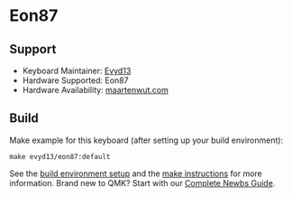 # Eon87

## Support
* Keyboard Maintainer: [Evyd13](https://github.com/evyd13)
* Hardware Supported: Eon87
* Hardware Availability: [maartenwut.com](https://maartenwut.com)

## Build
Make example for this keyboard (after setting up your build environment):

    make evyd13/eon87:default

See the [build environment setup](https://docs.qmk.fm/#/getting_started_build_tools) and the [make instructions](https://docs.qmk.fm/#/getting_started_make_guide) for more information. Brand new to QMK? Start with our [Complete Newbs Guide](https://docs.qmk.fm/#/newbs).